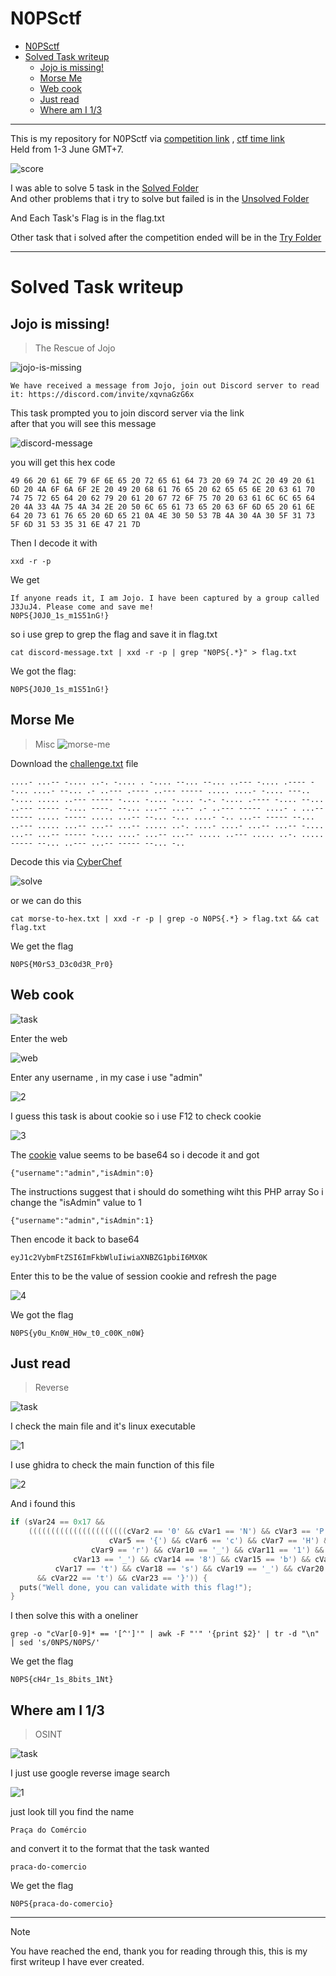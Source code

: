 # N0PSctf
- [N0PSctf](#n0psctf)
- [Solved Task writeup](#solved-task-writeup)
  - [Jojo is missing!](#jojo-is-missing)
  - [Morse Me](#morse-me)
  - [Web cook](#web-cook)
  - [Just read](#just-read)
  - [Where am I 1/3](#where-am-i-13)
---
This is my repository for N0PSctf via [<ins>competition link<ins>](https://ctf.nops.re/) , [<ins>ctf time link<ins>](https://ctftime.org/event/2358) <br>
Held from 1-3 June GMT+7.

![score](resource/score.png)

I was able to solve 5 task in the [Solved Folder](SOLVED/) <br>
And other problems that i try to solve but failed is in the [Unsolved Folder](UNSOLVED/)

And Each Task's Flag is in the flag.txt

Other task that i solved after the competition ended will be in the [Try Folder](TRY/)


---

# Solved Task writeup
## Jojo is missing! 
> The Rescue of Jojo

![jojo-is-missing](resource/jojo-is-missing/task.png)
```
We have received a message from Jojo, join out Discord server to read it: https://discord.com/invite/xqvnaGzG6x
```

This task prompted you to join discord server via the link<br>
after that you will see this message

![discord-message](resource/jojo-is-missing/discord-message.png)<br>

you will get this hex code<br>
```
49 66 20 61 6E 79 6F 6E 65 20 72 65 61 64 73 20 69 74 2C 20 49 20 61 6D 20 4A 6F 6A 6F 2E 20 49 20 68 61 76 65 20 62 65 65 6E 20 63 61 70 74 75 72 65 64 20 62 79 20 61 20 67 72 6F 75 70 20 63 61 6C 6C 65 64 20 4A 33 4A 75 4A 34 2E 20 50 6C 65 61 73 65 20 63 6F 6D 65 20 61 6E 64 20 73 61 76 65 20 6D 65 21 0A 4E 30 50 53 7B 4A 30 4A 30 5F 31 73 5F 6D 31 53 35 31 6E 47 21 7D
```
Then I decode it with <br>
```
xxd -r -p
```
We get 
```
If anyone reads it, I am Jojo. I have been captured by a group called J3JuJ4. Please come and save me!
N0PS{J0J0_1s_m1S51nG!}
```
so i use grep to grep the flag and save it in flag.txt
```
cat discord-message.txt | xxd -r -p | grep "N0PS{.*}" > flag.txt
```
We got the flag:
``` 
N0PS{J0J0_1s_m1S51nG!}
```
## Morse Me
> Misc
![morse-me](resource/morse-me/task.png)<br>

Download the [challenge.txt](/SOLVED/morse-me/challenge.txt) file<br>
```
....- ...-- -.... ..-. -.... . -.... --... --... ..--- -.... .---- --... ....- --... .- ..--- .---- ..--- ----- ..... ....- -.... ---.. -.... ..... ..--- ----- -.... -.... -.... -.-. -.... .---- -.... --... ..--- ----- -.... ----. --... ...-- ...-- .- ..--- ----- ....- . ...-- ----- ..... ----- ..... ...-- --... -... ....- -.. ...-- ----- --... ..--- ..... ...-- ...-- ...-- ..... ..-. ....- ....- ...-- ...-- -.... ...-- ...-- ----- -.... ....- ...-- ...-- ..... ..--- ..... ..-. ..... ----- --... ..--- ...-- ----- --... -..
```
Decode this via [CyberChef](https://gchq.github.io/CyberChef/)<br>

![solve](resource/morse-me/solve.png)<br>

or we can do this
```
cat morse-to-hex.txt | xxd -r -p | grep -o N0PS{.*} > flag.txt && cat flag.txt
```
We get the flag
```
N0PS{M0rS3_D3c0d3R_Pr0}
```
## Web cook
![task](resource/web-cook/task.png)<br>

Enter the web

![web](resource/web-cook/web.png)<br>

Enter any username , in my case i use "admin"

![2](resource/web-cook/2.png)<br>

I guess this task is about cookie so i use F12 to check cookie

![3](resource/web-cook/3.png)<br>

The [cookie](SOLVED\web-cook\cook.txt) value seems to be base64 so i decode it and got
```
{"username":"admin","isAdmin":0}
```
The instructions suggest that i should do something wiht this PHP array
So i change the "isAdmin" value to 1 
```
{"username":"admin","isAdmin":1}
```
Then encode it back to base64
```
eyJ1c2VybmFtZSI6ImFkbWluIiwiaXNBZG1pbiI6MX0K
```
Enter this to be the value of session cookie and refresh the page 

![4](resource/web-cook/4.png)<br>

We got the flag
```
N0PS{y0u_Kn0W_H0w_t0_c00K_n0W}
```
## Just read
> Reverse

![task](resource/just-read/task.png)<br>

I check the main file and it's linux executable

![1](resource/just-read/1.png)<br>

I use ghidra to check the main function of this file

![2](resource/just-read/2.png)<br>

And i found this 

```c
if (sVar24 == 0x17 &&
    ((((((((((((((((((((((cVar2 == '0' && cVar1 == 'N') && cVar3 == 'P') && cVar4 == 'S') &&
                      cVar5 == '{') && cVar6 == 'c') && cVar7 == 'H') && cVar8 == '4') &&
                  cVar9 == 'r') && cVar10 == '_') && cVar11 == '1') && cVar12 == 's') &&
              cVar13 == '_') && cVar14 == '8') && cVar15 == 'b') && cVar16 == 'i') &&
          cVar17 == 't') && cVar18 == 's') && cVar19 == '_') && cVar20 == '1') && cVar21 == 'N')
      && cVar22 == 't') && cVar23 == '}')) {
  puts("Well done, you can validate with this flag!");
}
```
I then solve this with a oneliner
```
grep -o "cVar[0-9]* == '[^']'" | awk -F "'" '{print $2}' | tr -d "\n" | sed 's/0NPS/N0PS/'
```
We get the flag
```
N0PS{cH4r_1s_8bits_1Nt}
```
## Where am I 1/3
> OSINT

![task](resource/where-am-i-1-3/task.png)<br>

I just use google reverse image search 

![1](resource/where-am-i-1-3/1.png)<br>

just look till you find the name
```
Praça do Comércio
```
and convert it to the format that the task wanted
```
praca-do-comercio
```
We get the flag
```
N0PS{praca-do-comercio}
```
---
> [!NOTE]
> You have reached the end, thank you for reading through this, this is my first writeup I have ever created.